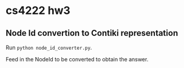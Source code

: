 # cs4222 hw3
## Node Id convertion to Contiki representation
Run `python node_id_converter.py`. <br>

Feed in the NodeId to be converted to obtain the answer. <br>